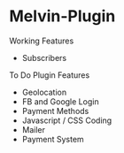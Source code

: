 # Melvin-Plugin

Working Features
<ul>
  <li>Subscribers</li>
</ul>

To Do Plugin Features
<ul>
  <li>Geolocation</li>
  <li>FB and Google Login</li>
  <li>Payment Methods</li>
  <li>Javascript / CSS Coding</li>
  <li>Mailer</li>
  <li>Payment System</li>
</ul>


